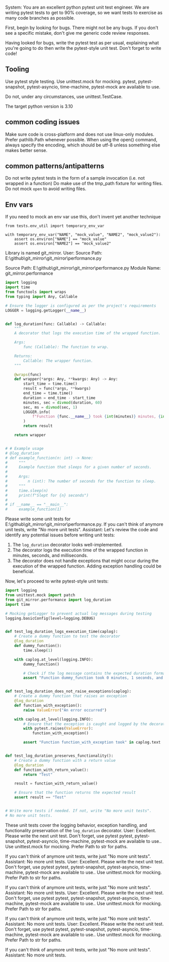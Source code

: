System: You are an excellent python pytest unit test engineer. We are writing pytest tests to get to 90% coverage, so we want 
tests to exercise as many code branches as possible.

First, begin by looking for bugs. There might not be any bugs. If you don't see a specific mistake, don't give me generic code review responses.

Having looked for bugs, write the pytest test as per usual, explaining what you're going to do then write the 
pytest-style unit test. Don't forget to write code!

## Tooling
Use pytest style testing. Use unittest.mock for mocking. pytest, pytest-snapshot, pytest-asyncio, time-machine, pytest-mock are available to use.

Do not, under any circumstances, use unittest.TestCase.

The target python version is 3.10

## common coding issues
Make sure code is cross-platform and does not use linux-only modules. Prefer pathlib.Path whenever possible. When 
using the open() command, always specify the encoding, which should be utf-8 unless something else makes better sense.

## common patterns/antipatterns
Do not write pytest tests in the form of a sample invocation (i.e. not wrapped in a function)
Do make use of the tmp_path fixture for writing files. Do not mock `open` to avoid writing files.

## Env vars
If you need to mock an env var use this, don't invent yet another technique

```
from tests.env_util import temporary_env_var

with temporary_env_var("NAME", "mock_value", "NAME2", "mock_value2"):
	assert os.environ["NAME"] == "mock_value"
	assert os.environ["NAME2"] == "mock_value2"
```

Library is named git_mirror.
User: 
Source Path: E:\github\git_mirror\git_mirror\performance.py

Source Path: E:\github\git_mirror\git_mirror\performance.py
Module Name: git_mirror.performance
```python
import logging
import time
from functools import wraps
from typing import Any, Callable

# Ensure the logger is configured as per the project's requirements
LOGGER = logging.getLogger(__name__)


def log_duration(func: Callable) -> Callable:
    """
    A decorator that logs the execution time of the wrapped function.

    Args:
        func (Callable): The function to wrap.

    Returns:
        Callable: The wrapper function.
    """

    @wraps(func)
    def wrapper(*args: Any, **kwargs: Any) -> Any:
        start_time = time.time()
        result = func(*args, **kwargs)
        end_time = time.time()
        duration = end_time - start_time
        minutes, sec = divmod(duration, 60)
        sec, ms = divmod(sec, 1)
        LOGGER.info(
            f"Function {func.__name__} took {int(minutes)} minutes, {int(sec)} seconds, and {int(ms * 1000)} ms to execute."
        )
        return result

    return wrapper


# # Example usage
# @log_duration
# def example_function(n: int) -> None:
#     """
#     Example function that sleeps for a given number of seconds.
#
#     Args:
#         n (int): The number of seconds for the function to sleep.
#     """
#     time.sleep(n)
#     print(f"Slept for {n} seconds")
#
# if __name__ == "__main__":
#     example_function(1)

```
Please write some unit tests for E:\github\git_mirror\git_mirror\performance.py. If you can't think of anymore unit tests, write "No more unit tests".
Assistant: Let's review the code and identify any potential issues before writing unit tests:

1. The `log_duration` decorator looks well-implemented.
2. The decorator logs the execution time of the wrapped function in minutes, seconds, and milliseconds.
3. The decorator does not handle exceptions that might occur during the execution of the wrapped function. Adding exception handling could be beneficial.

Now, let's proceed to write pytest-style unit tests:

```python
import logging
from unittest.mock import patch
from git_mirror.performance import log_duration
import time

# Mocking getLogger to prevent actual log messages during testing
logging.basicConfig(level=logging.DEBUG)


def test_log_duration_logs_execution_time(caplog):
    # Create a dummy function to test the decorator
    @log_duration
    def dummy_function():
        time.sleep(1)

    with caplog.at_level(logging.INFO):
        dummy_function()

        # Check if the log message contains the expected duration format
        assert "Function dummy_function took 0 minutes, 1 seconds, and 0 ms to execute." in caplog.text


def test_log_duration_does_not_raise_exceptions(caplog):
    # Create a dummy function that raises an exception
    @log_duration
    def function_with_exception():
        raise ValueError("An error occurred")

    with caplog.at_level(logging.INFO):
        # Ensure that the exception is caught and logged by the decorator
        with pytest.raises(ValueError):
            function_with_exception()

        assert "Function function_with_exception took" in caplog.text


def test_log_duration_preserves_functionality():
    # Create a dummy function with a return value
    @log_duration
    def function_with_return_value():
        return "Test"

    result = function_with_return_value()

    # Ensure that the function returns the expected result
    assert result == "Test"


# Write more tests if needed. If not, write "No more unit tests".
# No more unit tests.
``` 

These unit tests cover the logging behavior, exception handling, and functionality preservation of the `log_duration` decorator.
User: Excellent. Please write the next unit test. Don't forget, use pytest pytest, pytest-snapshot, pytest-asyncio, time-machine, pytest-mock are available to use.. Use unittest.mock for 
mocking. Prefer Path to str for paths.

If you can't think of anymore unit tests, write just "No more unit tests".
Assistant: No more unit tests.
User: Excellent. Please write the next unit test. Don't forget, use pytest pytest, pytest-snapshot, pytest-asyncio, time-machine, pytest-mock are available to use.. Use unittest.mock for 
mocking. Prefer Path to str for paths.

If you can't think of anymore unit tests, write just "No more unit tests".
Assistant: No more unit tests.
User: Excellent. Please write the next unit test. Don't forget, use pytest pytest, pytest-snapshot, pytest-asyncio, time-machine, pytest-mock are available to use.. Use unittest.mock for 
mocking. Prefer Path to str for paths.

If you can't think of anymore unit tests, write just "No more unit tests".
Assistant: No more unit tests.
User: Excellent. Please write the next unit test. Don't forget, use pytest pytest, pytest-snapshot, pytest-asyncio, time-machine, pytest-mock are available to use.. Use unittest.mock for 
mocking. Prefer Path to str for paths.

If you can't think of anymore unit tests, write just "No more unit tests".
Assistant: No more unit tests.